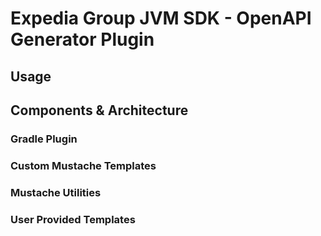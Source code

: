 # Expedia Group JVM SDK - OpenAPI Generator Plugin

## Usage

## Components & Architecture

### Gradle Plugin

### Custom Mustache Templates

###  Mustache Utilities

### User Provided Templates
